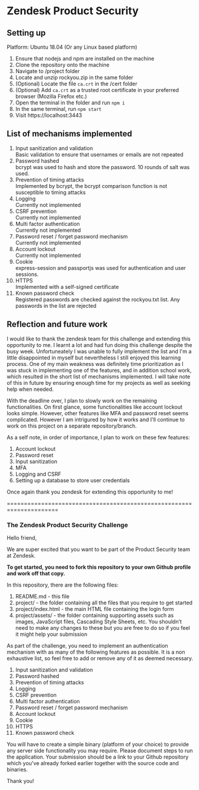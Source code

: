 # Zendesk Product Security
## Setting up
Platform: Ubuntu 18.04 (Or any Linux based platform)
1. Ensure that nodejs and npm are installed on the machine 
2. Clone the repository onto the machine
3. Navigate to /project folder
4. Locate and unzip rockyou.zip in the same folder
5. (Optional) Locate the file `ca.crt` in the /cert folder
6. (Optional) Add `ca.crt` as a trusted root certificate in your preferred browser (Mozilla Firefox etc.)
6. Open the terminal in the folder and run `npm i`
7. In the same terminal, run `npm start`
8. Visit https://localhost:3443 

## List of mechanisms implemented
1. Input sanitization and validation\
Basic validation to ensure that usernames or emails are not repeated
2. Password hashed\
bcrypt was used to hash and store the password. 10 rounds of salt was used.
3. Prevention of timing attacks\
Implemented by bcrypt, the bcrypt comparison function is not susceptible to timing attacks
4. Logging\
Currently not implemented
5. CSRF prevention\
Currently not implemented
6. Multi factor authentication\
Currently not implemented
7. Password reset / forget password mechanism\
Currently not implemented
8. Account lockout\
Currently not implemented
9. Cookie\
express-session and passportjs was used for authentication and user sessions.
10. HTTPS\
Implemented with a self-signed certificate
11. Known password check\
Registered passwords are checked against the rockyou.txt list. Any passwords in the list are rejected

## Reflection and future work
I would like to thank the zendesk team for this challenge and extending this opportunity to me. I learnt a lot and had fun doing this challenge despite the busy week. Unfortuneately I was unable to fully implement the list and I'm a little disappointed in myself
but nevertheless I still enjoyed this learning process. One of my main weakness was definitely time prioritization as I was stuck in implementing one of the features, and in addition school work, which resulted in the short list of mechanisms implemented. 
I will take note of this in future by ensuring enough time for my projects as well as seeking help when needed.

With the deadline over, I plan to slowly work on the remaining functionalities. On first glance, some functionalities like account lockout looks simple. However, other features like MFA and password reset seems complicated. However I am intrigured by how it works 
and I'll continue to work on this project on a separate repository/branch. 

As a self note, in order of importance, I plan to work on these few features:
1. Account lockout
2. Password reset
3. Input sanitization
4. MFA
5. Logging and CSRF
6. Setting up a database to store user credentials

Once again thank you zendesk for extending this opportunity to me!

=====================================================================

### The Zendesk Product Security Challenge

Hello friend,

We are super excited that you want to be part of the Product Security team at Zendesk.

**To get started, you need to fork this repository to your own Github profile and work off that copy.**

In this repository, there are the following files:
1. README.md - this file
2. project/ - the folder containing all the files that you require to get started
3. project/index.html - the main HTML file containing the login form
4. project/assets/ - the folder containing supporting assets such as images, JavaScript files, Cascading Style Sheets, etc. You shouldn’t need to make any changes to these but you are free to do so if you feel it might help your submission

As part of the challenge, you need to implement an authentication mechanism with as many of the following features as possible. It is a non exhaustive list, so feel free to add or remove any of it as deemed necessary.

1. Input sanitization and validation
2. Password hashed
3. Prevention of timing attacks
4. Logging
5. CSRF prevention
6. Multi factor authentication
7. Password reset / forget password mechanism
8. Account lockout
9. Cookie
10. HTTPS
11. Known password check

You will have to create a simple binary (platform of your choice) to provide any server side functionality you may require. Please document steps to run the application. Your submission should be a link to your Github repository which you've already forked earlier together with the source code and binaries.

Thank you!
